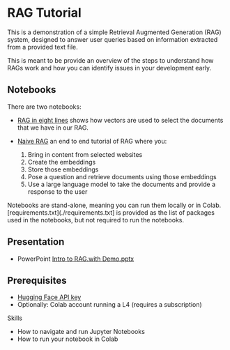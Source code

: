 # RAG Tutorial

This is a demonstration of a simple Retrieval Augmented Generation (RAG) system, designed to answer user queries based on information extracted from a provided text file.

This is meant to be provide an overview of the steps to understand how RAGs work and how you can identify issues in your development early.

## Notebooks

There are two notebooks:

- [RAG in eight lines](./rag-in-eight-lines.ipynb) shows how vectors are used to select the documents that we have in our RAG.
- [Naive RAG](./naive_rag.ipynb) an end to end tutorial of RAG where you:
  
  1. Bring in content from selected websites
  2. Create the embeddings
  3. Store those embeddings
  4. Pose a question and retrieve documents using those embeddings
  5. Use a large language model to take the documents and provide a response to the user
 
Notebooks are stand-alone, meaning you can run them locally or in Colab. [requirements.txt](./requirements.txt] is provided as the list of packages used in the notebooks, but not required to run the notebooks.

## Presentation

- PowerPoint [Intro to RAG.with Demo.pptx](./presentation/Intro_to_RAG_with_Demo.pptx)

## Prerequisites

- [Hugging Face API key](https://huggingface.co/docs/hub/security-tokens)
- Optionally: Colab account running a L4 (requires a subscription)

Skills

- How to navigate and run Jupyter Notebooks
- How to run your notebook in Colab
